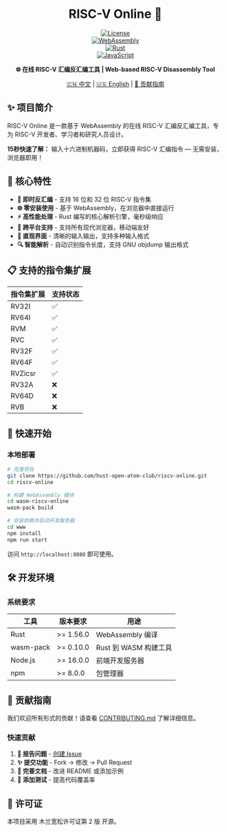 <div align="center">  
  
# RISC-V Online 🚀  
  
[![License](https://img.shields.io/badge/License-Mulan%20PSL%20v2-blue.svg)](http://license.coscl.org.cn/MulanPSL2)  
[![WebAssembly](https://img.shields.io/badge/WebAssembly-654FF0?logo=webassembly&logoColor=white)](https://webassembly.org/)  
[![Rust](https://img.shields.io/badge/Rust-000000?logo=rust&logoColor=white)](https://www.rust-lang.org/)  
[![JavaScript](https://img.shields.io/badge/JavaScript-F7DF1E?logo=javascript&logoColor=black)](https://developer.mozilla.org/en-US/docs/Web/JavaScript)  
<!-- [![Build Status](https://travis-ci.org/hust-open-atom-club/riscv-online.svg?branch=main)](https://travis-ci.org/hust-open-atom-club/riscv-online)   -->
  
**🌐 在线 RISC-V 汇编反汇编工具 | Web-based RISC-V Disassembly Tool**  
  
[🇨🇳 中文](README.md) | [🇺🇸 English](README.en.md) | [🔧 贡献指南](CONTRIBUTING.md)  
  
</div>  
  
## ✨ 项目简介  
  
RISC-V Online 是一款基于 WebAssembly 的在线 RISC-V 汇编反汇编工具，专为 RISC-V 开发者、学习者和研究人员设计。
  
**15秒快速了解：** 输入十六进制机器码，立即获得 RISC-V 汇编指令 — 无需安装，浏览器即用！
  
## 🎯 核心特性  
  
- **🔧 即时反汇编** - 支持 16 位和 32 位 RISC-V 指令集
- **🌐 零安装使用** - 基于 WebAssembly，在浏览器中直接运行  
- **⚡ 高性能处理** - Rust 编写的核心解析引擎，毫秒级响应  
- **📱 跨平台支持** - 支持所有现代浏览器，移动端友好  
- **🎨 直观界面** - 清晰的输入输出，支持多种输入格式  
- **🔍 智能解析** - 自动识别指令长度，支持 GNU objdump 输出格式  

## 📋 支持的指令集扩展

| 指令集扩展 | 支持状态 |
|-----------|---------|
| RV32I     | ✅      |
| RV64I     | ✅      |
| RVM       | ✅      |
| RVC       | ✅      |
| RV32F     | ✅      |
| RV64F     | ✅      |
| RVZicsr   | ✅      |
| RV32A     | ❌      |
| RV64D     | ❌      |
| RVB       | ❌      |

## 🚀 快速开始
  
### 本地部署  
  
```bash  
# 克隆项目
git clone https://github.com/hust-open-atom-club/riscv-online.git  
cd riscv-online  
  
# 构建 WebAssembly 模块
cd wasm-riscv-online  
wasm-pack build  
  
# 安装依赖并启动开发服务器
cd www  
npm install  
npm run start
```

访问 `http://localhost:8080` 即可使用。

## 🛠️ 开发环境  
  
### 系统要求  
  
| 工具 | 版本要求 | 用途 |  
|------|----------|------|  
| Rust | >= 1.56.0 | WebAssembly 编译 |  
| wasm-pack | >= 0.10.0 | Rust 到 WASM 构建工具 |  
| Node.js | >= 16.0.0 | 前端开发服务器 |  
| npm | >= 8.0.0 | 包管理器 |  

## 🤝 贡献指南

我们欢迎所有形式的贡献！请查看 [CONTRIBUTING.md](CONTRIBUTING.md) 了解详细信息。

### 快速贡献  
  
1. **🐛 报告问题** - [创建 Issue](https://github.com/hust-open-atom-club/riscv-online/issues/new)  
2. **✨ 提交功能** - Fork → 修改 → Pull Request  
3. **📝 完善文档** - 改进 README 或添加示例  
4. **🧪 添加测试** - 提高代码覆盖率  

## 📜 许可证

本项目采用 木兰宽松许可证第 2 版 开源。
